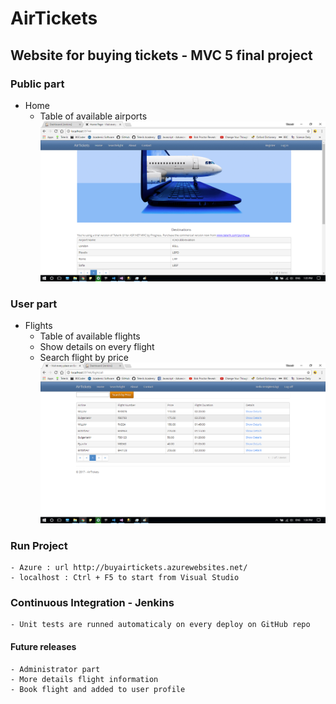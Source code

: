 # AirTickets

## Website for buying tickets - MVC 5 final project

### Public part

- Home
    - Table of available airports
    ![image](./ProjectImages/homepage.png)

### User part

- Flights
    - Table of available flights
    - Show details on every flight
    - Search flight by price
    ![image](./ProjectImages/flightpage.png)

### Run Project 
    - Azure : url http://buyairtickets.azurewebsites.net/
    - localhost : Ctrl + F5 to start from Visual Studio

### Continuous Integration - Jenkins
    - Unit tests are runned automaticaly on every deploy on GitHub repo

#### Future releases

    - Administrator part
    - More details flight information
    - Book flight and added to user profile
